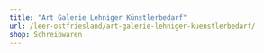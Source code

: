 ```yaml
---
title: "Art Galerie Lehniger Künstlerbedarf"
url: /leer-ostfriesland/art-galerie-lehniger-kuenstlerbedarf/
shop: Schreibwaren
---
```

